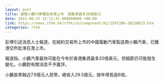 ```yaml
---
layout: post
title: 據報小鵬汽車獲批來港上市　或集資最多20億美元
date: 2021-06-23 15:11:47.000000000 +08:00
link: https://news.rthk.hk/rthk/ch/component/k2/1597286-20210623.htm
categories: rthk
---
```


彭博引述消息人士報道，在紐約交易所上市的中國電動汽車製造商小鵬汽車，已獲港交所批准在港上市。

報道指，小鵬汽車最快可能在今年於香港集資最多20億美元，但細節仍可能發生變化。小鵬對有關消息不予置評。

小鵬首季蝕近7.9億元人民幣，總收入29.5億元，按年增長逾6倍。
